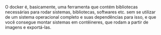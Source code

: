 O docker é, basicamente, uma ferramenta que contém bibliotecas necessárias para rodar sistemas, bibliotecas, softwares etc. sem se utilizar de um sistema operacional completo e suas dependências para isso, e que você consegue montar sistemas em contêineres, que rodam a partir de imagens e exportá-las.